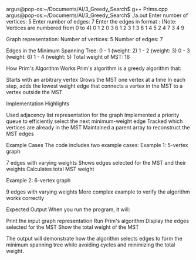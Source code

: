 argus@pop-os:~/Documents/AI/3_Greedy_Search$ g++ Prims.cpp
argus@pop-os:~/Documents/AI/3_Greedy_Search$ ./a.out
Enter number of vertices: 5
Enter number of edges: 7
Enter the edges in format <source> <destination> <weight>:
(Note: Vertices are numbered from 0 to 4)
0 1 2
0 3 6
1 2 3
1 3 8
1 4 5
2 4 7
3 4 9

Graph representation:
Number of vertices: 5
Number of edges: 7

Edges in the Minimum Spanning Tree:
0 - 1 (weight: 2)
1 - 2 (weight: 3)
0 - 3 (weight: 6)
1 - 4 (weight: 5)
Total weight of MST: 16







How Prim's Algorithm Works
Prim's algorithm is a greedy algorithm that:

Starts with an arbitrary vertex
Grows the MST one vertex at a time
In each step, adds the lowest weight edge that connects a vertex in the MST to a vertex outside the MST

Implementation Highlights

Used adjacency list representation for the graph
Implemented a priority queue to efficiently select the next minimum-weight edge
Tracked which vertices are already in the MST
Maintained a parent array to reconstruct the MST edges

Example Cases
The code includes two example cases:
Example 1: 5-vertex graph

7 edges with varying weights
Shows edges selected for the MST and their weights
Calculates total MST weight

Example 2: 6-vertex graph

9 edges with varying weights
More complex example to verify the algorithm works correctly

Expected Output
When you run the program, it will:

Print the input graph representation
Run Prim's algorithm
Display the edges selected for the MST
Show the total weight of the MST

The output will demonstrate how the algorithm selects edges to form the minimum spanning tree while avoiding cycles and minimizing the total weight.


